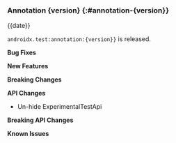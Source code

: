 ### Annotation {version} {:#annotation-{version}}

{{date}}

`androidx.test:annotation:{version}}` is released.

**Bug Fixes**

**New Features**

**Breaking Changes**

**API Changes**

* Un-hide ExperimentalTestApi 

**Breaking API Changes**

**Known Issues**
